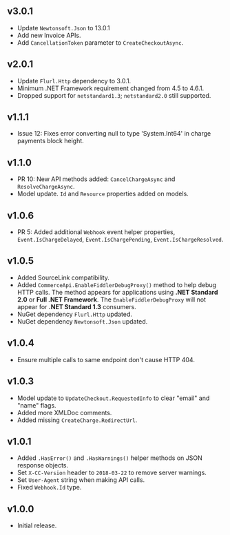 ## v3.0.1
* Update `Newtonsoft.Json` to 13.0.1
* Add new Invoice APIs.
* Add `CancellationToken` parameter to `CreateCheckoutAsync`.

## v2.0.1
* Update `Flurl.Http` dependency to 3.0.1.
* Minimum .NET Framework requirement changed from 4.5 to 4.6.1.
* Dropped support for `netstandard1.3`; `netstandard2.0` still supported.

## v1.1.1
* Issue 12: Fixes error converting null to type 'System.Int64' in charge payments block height.

## v1.1.0
* PR 10: New API methods added: `CancelChargeAsync` and `ResolveChargeAsync`.
* Model update. `Id` and `Resource` properties added on models.

## v1.0.6
* PR 5: Added additional `Webhook` event helper properties, `Event.IsChargeDelayed`, `Event.IsChargePending`, `Event.IsChargeResolved`. 

## v1.0.5
* Added SourceLink compatibility.
* Added `CommerceApi.EnableFiddlerDebugProxy()` method to help debug HTTP calls. The method appears for applications using **.NET Standard 2.0** or **Full .NET Framework**. The `EnableFiddlerDebugProxy` will not appear for **.NET Standard 1.3** consumers.
* NuGet dependency `Flurl.Http` updated.
* NuGet dependency `Newtonsoft.Json` updated.

## v1.0.4
* Ensure multiple calls to same endpoint don't cause HTTP 404. 

## v1.0.3
* Model update to `UpdateCheckout.RequestedInfo` to clear "email" and "name" flags.
* Added more XMLDoc comments.
* Added missing `CreateCharge.RedirectUrl`. 

## v1.0.1
* Added `.HasError()` and `.HasWarnings()` helper methods on JSON response objects.
* Set `X-CC-Version` header to `2018-03-22` to remove server warnings.
* Set `User-Agent` string when making API calls.
* Fixed `Webhook.Id` type.

## v1.0.0
* Initial release.